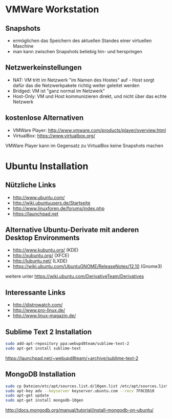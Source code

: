 VMWare Workstation
==================

Snapshots 
---------
* ermöglichen das Speichern des aktuellen Standes einer virtuellen Maschine
* man kann zwischen Snapshots beliebig hin- und herspringen

Netzwerkeinstellungen
---------------------
* NAT: VM tritt im Netzwerk "im Namen des Hostes" auf - Host sorgt dafür das die Netzwerkpakete richtig weiter geleitet werden
* Bridged: VM ist "ganz normal im Netzwerk"
* Host-Only: VM und Host kommunizieren direkt, und nicht über das echte Netzwerk

kostenlose Alternativen
-----------------------
* VMWare Player: http://www.vmware.com/products/player/overview.html
* VirtualBox: https://www.virtualbox.org/

VMWare Player kann im Gegensatz zu VirtualBox keine Snapshots machen

Ubuntu Installation
===================

Nützliche Links
---------------
* http://www.ubuntu.com/
* http://wiki.ubuntuusers.de/Startseite
* http://www.linuxforen.de/forums/index.php
* https://launchpad.net

Alternative Ubuntu-Derivate mit anderen Desktop Environments
------------------------------------------------------------
* http://www.kubuntu.org/ (KDE)
* http://xubuntu.org/ (XFCE)
* http://lubuntu.net/ (LXDE)
* https://wiki.ubuntu.com/UbuntuGNOME/ReleaseNotes/12.10 (Gnome3)

weitere unter https://wiki.ubuntu.com/DerivativeTeam/Derivatives

Interessante Links
------------------
* http://distrowatch.com/
* http://www.pro-linux.de/
* http://www.linux-magazin.de/

Sublime Text 2 Installation
---------------------------

```bash
sudo add-apt-repository ppa:webupd8team/sublime-text-2
sudo apt-get install sublime-text
```

https://launchpad.net/~webupd8team/+archive/sublime-text-2

MongoDB Installation
--------------------

```bash
sudo cp Dateien/etc/apt/sources.list.d/10gen.list /etc/apt/sources.list.d/
sudo apt-key adv --keyserver keyserver.ubuntu.com --recv 7F0CEB10
sudo apt-get update
sudo apt-get install mongodb-10gen
```

http://docs.mongodb.org/manual/tutorial/install-mongodb-on-ubuntu/

